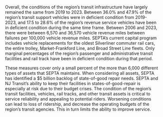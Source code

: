 Overall, the conditions of the region’s transit infrastructure have largely remained the same from 2019 to 2023. Between 36.0% and 47.9% of the region’s transit support vehicles were in deficient condition from 2019-2023, and 17.5 to 28.6% of the region’s revenue service vehicles have been in deficient condition during the same time frame. Between 2006 and 2023, there were between 6,570 and 36,570 vehicle revenue miles between failures per 100,000 vehicle revenue miles. SEPTA’s current capital program includes vehicle replacements for the oldest Silverliner commuter rail cars, the entire trolley, Market-Frankford Line, and Broad Street Line fleets. Only marginal percentages of the region’s passenger and administrative transit facilities and rail track have been in deficient condition during that period.

These measures cover only a small percent of the more than 6,000 different types of assets that SEPTA maintains. When considering all assets, SEPTA has identified a $5 billion backlog of state-of-good repair needs. SEPTA and NJ Transit’s ability to keep their facilities in states-of-good-repair is especially at risk due to their budget crises. The condition of the region’s transit facilities, vehicles, rail tracks, and other transit assets is critical to service reliability and appealing to potential riders. Worsening conditions can lead to loss of ridership, and decrease the operating budgets of the region’s transit agencies. This in turn limits the ability to improve service.
